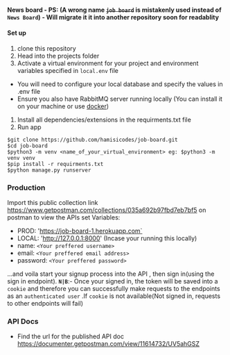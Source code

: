 #### News board - PS: (A wrong name ~~`job board`~~ is mistakenly used instead of `News Board`) - Will migrate it it into another repository soon for readablity

#### Set up
1. clone this repository 
1. Head into the projects folder
1. Activate a virtual environment for your project and environment variables specified in `local.env` file
 - You will need to configure your local database and specify the values in .env file
 - Ensure you also have RabbitMQ server running locally (You can install it on your machine or use [docker](https://hub.docker.com/_/rabbitmq))
1. Install all dependencies/extensions in the requirments.txt file
1. Run app

```
$git clone https://github.com/hamisicodes/job-board.git
$cd job-board
$python3 -m venv <name_of_your_virtual_environment> eg: $python3 -m venv venv
$pip install -r requirments.txt
$python manage.py runserver

```

###  Production
Import this public collection link https://www.getpostman.com/collections/035a692b97fbd7eb7bf5 on postman to view the APIs
set Variables:
- PROD: 'https://job-board-1.herokuapp.com`
- LOCAL: 'http://127.0.0.1:8000' (Incase your running this locally)
- name: `<Your preffered username>`
- email: `<Your preffered email address>`
- password: `<Your preffered password>`

...and voila start your signup process into the API , then sign in(using the sign in endpoint).
__`N|B`__:- Once your signed in, the token will be saved into a `cookie` and therefore you can successfully make requests to the endpoints as an `authenticated user` .If `cookie` is not available(Not signed in, requests to other endpoints will fail)

### API Docs
- Find the url for the published API doc https://documenter.getpostman.com/view/11614732/UV5ahGSZ

